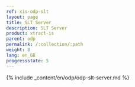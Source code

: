 ```yaml
---
ref: xis-odp-slt
layout: page
title: SLT Server
description: SLT Server
product: xtract-is
parent: odp
permalink: /:collection/:path
weight: 8
lang: en_GB
progressstate: 5
---
```


{% include _content/en/odp/odp-slt-server.md %}
